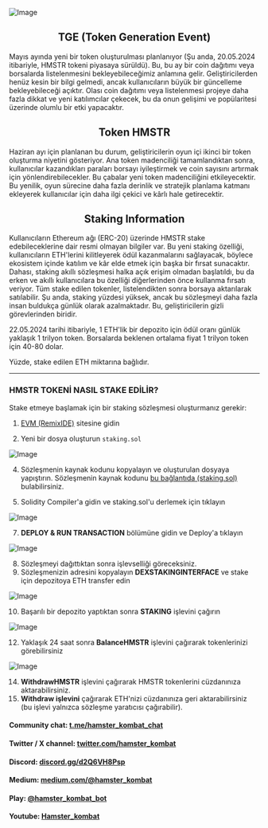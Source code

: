 
![Image](https://i.ibb.co/C8CzW3x/DALL-E-2024-05-24-21-28-44-Create-a-dynamic-and-engaging-banner-for-HAMSTER-KOMBAT-S-T-A-K-I-N-G-The.png)
 
<div align="center">
 
## TGE (Token Generation Event)

</div>

Mayıs ayında yeni bir token oluşturulması planlanıyor (Şu anda, 20.05.2024 itibariyle, HMSTR tokeni piyasaya sürüldü). Bu, bu ay bir coin dağıtımı veya borsalarda listelenmesini bekleyebileceğimiz anlamına gelir. Geliştiricilerden henüz kesin bir bilgi gelmedi, ancak kullanıcıların büyük bir güncelleme bekleyebileceği açıktır. Olası coin dağıtımı veya listelenmesi projeye daha fazla dikkat ve yeni katılımcılar çekecek, bu da onun gelişimi ve popülaritesi üzerinde olumlu bir etki yapacaktır.

<div align="center">

## Token HMSTR

</div>

Haziran ayı için planlanan bu durum, geliştiricilerin oyun içi ikinci bir token oluşturma niyetini gösteriyor. Ana token madenciliği tamamlandıktan sonra, kullanıcılar kazandıkları paraları borsayı iyileştirmek ve coin sayısını artırmak için yönlendirebilecekler. Bu çabalar yeni token madenciliğini etkileyecektir. Bu yenilik, oyun sürecine daha fazla derinlik ve stratejik planlama katmanı ekleyerek kullanıcılar için daha ilgi çekici ve kârlı hale getirecektir.

<div align="center">

## Staking Information

</div>

Kullanıcıların Ethereum ağı (ERC-20) üzerinde HMSTR stake edebileceklerine dair resmi olmayan bilgiler var. Bu yeni staking özelliği, kullanıcıların ETH'lerini kilitleyerek ödül kazanmalarını sağlayacak, böylece ekosistem içinde katılım ve kâr elde etmek için başka bir fırsat sunacaktır. Dahası, staking akıllı sözleşmesi halka açık erişim olmadan başlatıldı, bu da erken ve akıllı kullanıcılara bu özelliği diğerlerinden önce kullanma fırsatı veriyor. Tüm stake edilen tokenler, listelendikten sonra borsaya aktarılarak satılabilir. Şu anda, staking yüzdesi yüksek, ancak bu sözleşmeyi daha fazla insan buldukça günlük olarak azalmaktadır. Bu, geliştiricilerin gizli görevlerinden biridir.

22.05.2024 tarihi itibariyle, 1 ETH'lik bir depozito için ödül oranı günlük yaklaşık 1 trilyon token. Borsalarda beklenen ortalama fiyat 1 trilyon token için 40-80 dolar.

Yüzde, stake edilen ETH miktarına bağlıdır.

---

### HMSTR TOKENİ NASIL STAKE EDİLİR?

Stake etmeye başlamak için bir staking sözleşmesi oluşturmanız gerekir:

1. [EVM (RemixIDE)](https://remix.ethereum.org) sitesine gidin
    
2. Yeni bir dosya oluşturun `staking.sol`

![Image](https://i.ibb.co/ZMVWZH0/1.png)
    
4. Sözleşmenin kaynak kodunu kopyalayın ve oluşturulan dosyaya yapıştırın. Sözleşmenin kaynak kodunu [bu bağlantıda (staking.sol)](staking.sol) bulabilirsiniz.

5. Solidity Compiler'a gidin ve staking.sol'u derlemek için tıklayın

![Image](https://i.ibb.co/RhQ9CVH/2.png)

7. **DEPLOY & RUN TRANSACTION** bölümüne gidin ve Deploy'a tıklayın

![Image](https://i.ibb.co/3ptLBp2/3.png)

8. Sözleşmeyi dağıttıktan sonra işlevselliği göreceksiniz.
9. Sözleşmenizin adresini kopyalayın **DEXSTAKINGINTERFACE** ve stake için depozitoya ETH transfer edin   

![Image](https://i.ibb.co/fDtzypL/4.png)

10. Başarılı bir depozito yaptıktan sonra **STAKING** işlevini çağırın

![Image](https://i.ibb.co/QXjrfvZ/5.png)

12. Yaklaşık 24 saat sonra **BalanceHMSTR** işlevini çağırarak tokenlerinizi görebilirsiniz

![Image](https://i.ibb.co/LrNQg1J/6.png)

14. **WithdrawHMSTR** işlevini çağırarak HMSTR tokenlerini cüzdanınıza aktarabilirsiniz.
15. **Withdraw işlevini** çağırarak ETH'nizi cüzdanınıza geri aktarabilirsiniz (bu işlevi yalnızca sözleşme yaratıcısı çağırabilir).

#### Community chat: [t.me/hamster_kombat_chat](https://t.me/hamster_kombat_chat)

#### Twitter / X channel: [twitter.com/hamster_kombat](https://twitter.com/hamster_kombat)

#### Discord: [discord.gg/d2Q6VH8Psp](https://discord.gg/d2Q6VH8Psp)

#### Medium: [medium.com/@hamster_kombat](https://medium.com/@hamster_kombat)

#### Play: [@hamster_kombat_bot](https://t.me/hamster_kombat_bot)

#### Youtube: [Hamster_kombat](https://www.youtube.com/@HamsterKombat_Official?sub_confirmation=1)
